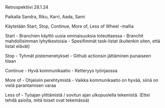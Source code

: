 Retrospektiivi 28.1.24

Paikalla Sandra, Riku, Karri, Aada, Sami

Käytetään Start, Stop, Continue, More of, Less of Wheel -mallia

Start
    - Branchien käyttö uusia ominaisuuksia toteuttaessa
        - Branchit mahdollisimman lyhytkestoisia
    - Spesifimmät task-listat (kuitenkin siten, että listat elävät)

Stop
    - Tyhmät pistemenetykset
    - Github actionsin jättäminen punaiseen tilaan

Continue
    - Hyvä kommunikaatio
    - Ketteryys työnjaossa

More of
    - Ohjeisiin perehtymistä
    - Vaikka kommunikaatio on hyvää, siinä on vielä parantamisen varaa

Less of
    - Työajan ylittämistä / sovitun ajan ulkopuolella tekemistä. (Ettei tehdä asioita, mitä toiset ovat tekemässä)